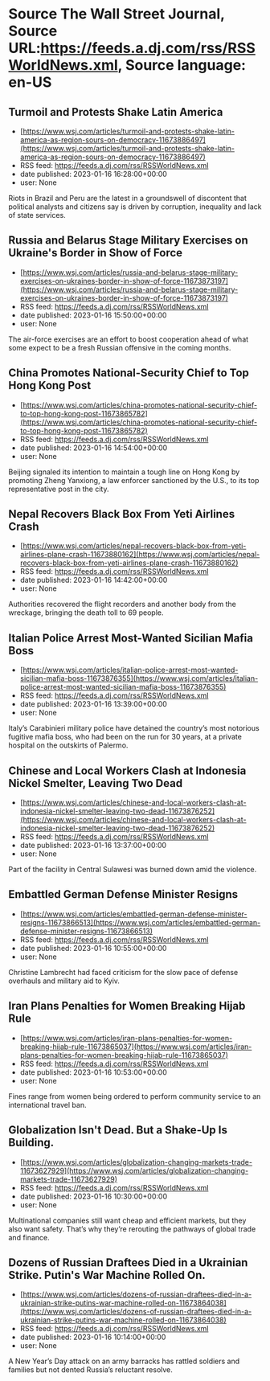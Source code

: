 # Source The Wall Street Journal, Source URL:https://feeds.a.dj.com/rss/RSSWorldNews.xml, Source language: en-US

## Turmoil and Protests Shake Latin America
 - [https://www.wsj.com/articles/turmoil-and-protests-shake-latin-america-as-region-sours-on-democracy-11673886497](https://www.wsj.com/articles/turmoil-and-protests-shake-latin-america-as-region-sours-on-democracy-11673886497)
 - RSS feed: https://feeds.a.dj.com/rss/RSSWorldNews.xml
 - date published: 2023-01-16 16:28:00+00:00
 - user: None

Riots in Brazil and Peru are the latest in a groundswell of discontent that political analysts and citizens say is driven by corruption, inequality and lack of state services.

## Russia and Belarus Stage Military Exercises on Ukraine's Border in Show of Force
 - [https://www.wsj.com/articles/russia-and-belarus-stage-military-exercises-on-ukraines-border-in-show-of-force-11673873197](https://www.wsj.com/articles/russia-and-belarus-stage-military-exercises-on-ukraines-border-in-show-of-force-11673873197)
 - RSS feed: https://feeds.a.dj.com/rss/RSSWorldNews.xml
 - date published: 2023-01-16 15:50:00+00:00
 - user: None

The air-force exercises are an effort to boost cooperation ahead of what some expect to be a fresh Russian offensive in the coming months.

## China Promotes National-Security Chief to Top Hong Kong Post
 - [https://www.wsj.com/articles/china-promotes-national-security-chief-to-top-hong-kong-post-11673865782](https://www.wsj.com/articles/china-promotes-national-security-chief-to-top-hong-kong-post-11673865782)
 - RSS feed: https://feeds.a.dj.com/rss/RSSWorldNews.xml
 - date published: 2023-01-16 14:54:00+00:00
 - user: None

Beijing signaled its intention to maintain a tough line on Hong Kong by promoting Zheng Yanxiong, a law enforcer sanctioned by the U.S., to its top representative post in the city.

## Nepal Recovers Black Box From Yeti Airlines Crash
 - [https://www.wsj.com/articles/nepal-recovers-black-box-from-yeti-airlines-plane-crash-11673880162](https://www.wsj.com/articles/nepal-recovers-black-box-from-yeti-airlines-plane-crash-11673880162)
 - RSS feed: https://feeds.a.dj.com/rss/RSSWorldNews.xml
 - date published: 2023-01-16 14:42:00+00:00
 - user: None

Authorities recovered the flight recorders and another body from the wreckage, bringing the death toll to 69 people.

## Italian Police Arrest Most-Wanted Sicilian Mafia Boss
 - [https://www.wsj.com/articles/italian-police-arrest-most-wanted-sicilian-mafia-boss-11673876355](https://www.wsj.com/articles/italian-police-arrest-most-wanted-sicilian-mafia-boss-11673876355)
 - RSS feed: https://feeds.a.dj.com/rss/RSSWorldNews.xml
 - date published: 2023-01-16 13:39:00+00:00
 - user: None

Italy’s Carabinieri military police have detained the country’s most notorious fugitive mafia boss, who had been on the run for 30 years, at a private hospital on the outskirts of Palermo.

## Chinese and Local Workers Clash at Indonesia Nickel Smelter, Leaving Two Dead
 - [https://www.wsj.com/articles/chinese-and-local-workers-clash-at-indonesia-nickel-smelter-leaving-two-dead-11673876252](https://www.wsj.com/articles/chinese-and-local-workers-clash-at-indonesia-nickel-smelter-leaving-two-dead-11673876252)
 - RSS feed: https://feeds.a.dj.com/rss/RSSWorldNews.xml
 - date published: 2023-01-16 13:37:00+00:00
 - user: None

Part of the facility in Central Sulawesi was burned down amid the violence.

## Embattled German Defense Minister Resigns
 - [https://www.wsj.com/articles/embattled-german-defense-minister-resigns-11673866513](https://www.wsj.com/articles/embattled-german-defense-minister-resigns-11673866513)
 - RSS feed: https://feeds.a.dj.com/rss/RSSWorldNews.xml
 - date published: 2023-01-16 10:55:00+00:00
 - user: None

Christine Lambrecht had faced criticism for the slow pace of defense overhauls and military aid to Kyiv.

## Iran Plans Penalties for Women Breaking Hijab Rule
 - [https://www.wsj.com/articles/iran-plans-penalties-for-women-breaking-hijab-rule-11673865037](https://www.wsj.com/articles/iran-plans-penalties-for-women-breaking-hijab-rule-11673865037)
 - RSS feed: https://feeds.a.dj.com/rss/RSSWorldNews.xml
 - date published: 2023-01-16 10:53:00+00:00
 - user: None

Fines range from women being ordered to perform community service to an international travel ban.

## Globalization Isn't Dead. But a Shake-Up Is Building.
 - [https://www.wsj.com/articles/globalization-changing-markets-trade-11673627929](https://www.wsj.com/articles/globalization-changing-markets-trade-11673627929)
 - RSS feed: https://feeds.a.dj.com/rss/RSSWorldNews.xml
 - date published: 2023-01-16 10:30:00+00:00
 - user: None

Multinational companies still want cheap and efficient markets, but they also want safety. That’s why they’re rerouting the pathways of global trade and finance.

## Dozens of Russian Draftees Died in a Ukrainian Strike. Putin's War Machine Rolled On.
 - [https://www.wsj.com/articles/dozens-of-russian-draftees-died-in-a-ukrainian-strike-putins-war-machine-rolled-on-11673864038](https://www.wsj.com/articles/dozens-of-russian-draftees-died-in-a-ukrainian-strike-putins-war-machine-rolled-on-11673864038)
 - RSS feed: https://feeds.a.dj.com/rss/RSSWorldNews.xml
 - date published: 2023-01-16 10:14:00+00:00
 - user: None

A New Year’s Day attack on an army barracks has rattled soldiers and families but not dented Russia’s reluctant resolve.
